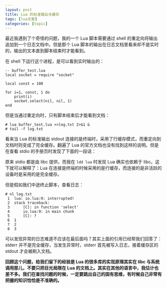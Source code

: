 ```yaml
---
layout: post
title: Lua 的标准输出与缓存  
tags: [lua文章]
categories: [topic]
---
```

最近我遇到了个奇怪的问题，我的一个 Lua 脚本需要通过 shell 的重定向将输出追加到一个日志文档中。但是那个 Lua
脚本的输出在日志文档里看来却不是实时的，输出的文本直到脚本结束时才能看到。

在 shell 下运行这个进程，是可以看到实时输出的：

    
    
    -- buffer_test.lua
    local socket = require "socket"
    
    local const = 100
    
    for i=1, const, 1 do
        print(i)
        socket.select(nil, nil, 1)
    end
    

但是当通过重定向时，只有脚本结束后才能看到文档：

    
    
    # lua buffer_test.lua >>log.txt 2>&1 &
    # tail -f log.txt
    

看来当 Lua 的标准输出 stdout 连接的是终端时，采用了行缓存模式，而重定向到文档时则变成了完全缓存。翻遍了 Lua
的官方文档也没有找到这样的说明。但是在查看 stdio 的手册页时发现了下面的一段话：

原来 stdio 都是由 libc 提供，而我在 `ldd lua` 时发现 Lua 确实也依赖于 libc。这下就可以解释了：Lua
在连接是终端的时候采用的是行缓存，而连接的是非活跃的设备时是采用的是完全缓存。

但是假如我们中途终止脚本，查看日志：

    
    
    # nl log.txt
     1	lua: io.lua:9: interrupted!
     2	stack traceback:
     3		[C]: in function 'select'
     4		io.lua:9: in main chunk
     5		[C]: ?
     6	1
     7	2
     8	3
    

可以发现异常的日志难道不应该在最后面吗？其实上面的引用已经帮我们回答了：stderr 并不是完全缓存，当发生异常时，stderr
首先被写入日志，接着缓存区的 stdout 才会被刷入文档。

**回顾这个问题，给我们留下的经验是 Lua 的很多库的实现原理其实在 libc 与系统调用那儿，不要只把目光局限在 Lua
的文档上。其实在其他的语言中，我估计也差不多。我们在查找问题的时候，一定要跳出自己的固有思维，有时候自己非常有把握的知识恰恰是不准确的。**